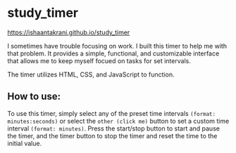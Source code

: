 # study_timer

https://ishaantakrani.github.io/study_timer


I sometimes have trouble focusing on work. I built this timer to help me with that problem.
It provides a simple, functional, and customizable interface that allows me to keep myself
focued on tasks for set intervals.

The timer utilizes HTML, CSS, and JavaScript to function.

## How to use:

To use this timer, simply select any of the preset time intervals `(format: minutes:seconds)`
or select the `other (click me)` button to set a custom time interval `(format: minutes)`.
Press the start/stop button to start and pause the timer, and the timer button to stop the timer
and reset the time to the initial value.


